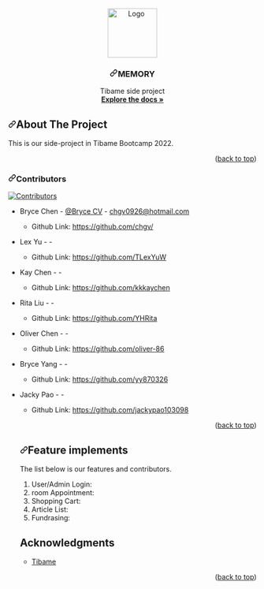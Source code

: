 <article class="markdown-body entry-content container-lg" itemprop="text"><p dir="auto"><a name="user-content-readme-top"></a></p>

<br>
<div align="center" dir="auto">
  <a href="https://github.com/SJ-Wu/Yokult-boot">
    <img src="https://github.com/chgv/Memory/blob/main/src/main/webapp/backend/assets/img/logo6.png" alt="Logo" width="100" height="100" style="max-width: 100%;">
  </a>
<h3 align="center" dir="auto"><a id="user-content-memory" class="anchor" aria-hidden="true" href="#memory"><svg class="octicon octicon-link" viewBox="0 0 16 16" version="1.1" width="16" height="16" aria-hidden="true"><path fill-rule="evenodd" d="M7.775 3.275a.75.75 0 001.06 1.06l1.25-1.25a2 2 0 112.83 2.83l-2.5 2.5a2 2 0 01-2.83 0 .75.75 0 00-1.06 1.06 3.5 3.5 0 004.95 0l2.5-2.5a3.5 3.5 0 00-4.95-4.95l-1.25 1.25zm-4.69 9.64a2 2 0 010-2.83l2.5-2.5a2 2 0 012.83 0 .75.75 0 001.06-1.06 3.5 3.5 0 00-4.95 0l-2.5 2.5a3.5 3.5 0 004.95 4.95l1.25-1.25a.75.75 0 00-1.06-1.06l-1.25 1.25a2 2 0 01-2.83 0z"></path></svg></a>MEMORY</h3>
  <p align="center" dir="auto">
    Tibame side project
    <br>
    <a href="https://github.com/chgv/Memory"><strong>Explore the docs »</strong></a>
    <br>
</div>

<h2 dir="auto"><a id="user-content-about-the-project" class="anchor" aria-hidden="true" href="#about-the-project"><svg class="octicon octicon-link" viewBox="0 0 16 16" version="1.1" width="16" height="16" aria-hidden="true"><path fill-rule="evenodd" d="M7.775 3.275a.75.75 0 001.06 1.06l1.25-1.25a2 2 0 112.83 2.83l-2.5 2.5a2 2 0 01-2.83 0 .75.75 0 00-1.06 1.06 3.5 3.5 0 004.95 0l2.5-2.5a3.5 3.5 0 00-4.95-4.95l-1.25 1.25zm-4.69 9.64a2 2 0 010-2.83l2.5-2.5a2 2 0 012.83 0 .75.75 0 001.06-1.06 3.5 3.5 0 00-4.95 0l-2.5 2.5a3.5 3.5 0 004.95 4.95l1.25-1.25a.75.75 0 00-1.06-1.06l-1.25 1.25a2 2 0 01-2.83 0z"></path></svg></a>About The Project</h2>
<p dir="auto">
This is our side-project in Tibame Bootcamp 2022. </p>

<p align="right" dir="auto">(<a href="#readme-top">back to top</a>)</p>
<h3 dir="auto"><a id="user-content-contributors" class="anchor" aria-hidden="true" href="#contributors"><svg class="octicon octicon-link" viewBox="0 0 16 16" version="1.1" width="16" height="16" aria-hidden="true"><path fill-rule="evenodd" d="M7.775 3.275a.75.75 0 001.06 1.06l1.25-1.25a2 2 0 112.83 2.83l-2.5 2.5a2 2 0 01-2.83 0 .75.75 0 00-1.06 1.06 3.5 3.5 0 004.95 0l2.5-2.5a3.5 3.5 0 00-4.95-4.95l-1.25 1.25zm-4.69 9.64a2 2 0 010-2.83l2.5-2.5a2 2 0 012.83 0 .75.75 0 001.06-1.06 3.5 3.5 0 00-4.95 0l-2.5 2.5a3.5 3.5 0 004.95 4.95l1.25-1.25a.75.75 0 00-1.06-1.06l-1.25 1.25a2 2 0 01-2.83 0z"></path></svg></a>Contributors</h3>
<p dir="auto"><a href="https://github.com/chgv/Memory/pulse/monthly"><img src="https://camo.githubusercontent.com/cd4444455ab86e35ed59b94bbcc57a2e6da1a30fdd3a36a8f076bdd79a60403e/68747470733a2f2f696d672e736869656c64732e696f2f6769746875622f636f6e7472696275746f72732f534a2d57752f596f6b756c742d626f6f742e7376673f7374796c653d666f722d7468652d6261646765" alt="Contributors" data-canonical-src="https://img.shields.io/github/contributors/SJ-Wu/Yokult-boot.svg?style=for-the-badge" style="max-width: 100%;"></a></p>
<ul dir="auto">
<li>
<p dir="auto">Bryce Chen - <a href="https://www.canva.com/design/DAFMLFv1U-8/9MuJY9c89zdVO-ED-WLEcA/view?utm_content=DAFMLFv1U-8&utm_campaign=designshare&utm_medium=link&utm_source=publishsharelink" rel="nofollow">@Bryce CV</a> - <a href="mailto:chgv0926@hotmail.com">chgv0926@hotmail.com</a></p>
<ul dir="auto">
<li>Github Link: <a href="https://github.com/chgv/">https://github.com/chgv/</a></li>
</ul>
</li>
<li>
<p dir="auto">Lex Yu - <a href="" rel="nofollow"></a> - <a href="mailto:"></a></p>
<ul dir="auto">
<li>Github Link: <a href="https://github.com/TLexYuW/">https://github.com/TLexYuW</a></li>
</ul>
</li>
<li>
<p dir="auto">Kay Chen - <a href="" rel="nofollow"></a> - <a href="mailto:"></a></p>
<ul dir="auto">
<li>Github Link: <a href="https://github.com/kkkaychen">https://github.com/kkkaychen</a></li>
</ul>
</li>
<li>
<p dir="auto">Rita Liu - <a href="" rel="nofollow"></a> - <a href="mailto:"></a></p>
<ul dir="auto">
<li>Github Link: <a href="https://github.com/YHRita/">https://github.com/YHRita</a></li>
</ul>
</li>
<li>
<p dir="auto">Oliver Chen - <a href="" rel="nofollow"></a> - <a href="mailto:"></a></p>
<ul dir="auto">
<li>Github Link: <a href="https://github.com/oliver-86/">https://github.com/oliver-86</a></li>
</ul>
</li>
<li>
<p dir="auto">Bryce Yang - <a href="" rel="nofollow"></a> - <a href="mailto:"></a></p>
<ul dir="auto">
<li>Github Link: <a href="https://github.com/yy870326/">https://github.com/yy870326</a></li>
</ul>
</li>
<li>
<p dir="auto">Jacky Pao - <a href="" rel="nofollow"></a> - <a href="mailto:"></a></p>
<ul dir="auto">
<li>Github Link: <a href="https://github.com/jackypao103098/">https://github.com/jackypao103098</a></li>
</ul>
</li>
<p align="right" dir="auto">(<a href="#readme-top">back to top</a>)</p>

<h2 dir="auto"><a id="user-content-feature-implements" class="anchor" aria-hidden="true" href="#feature-implements"><svg class="octicon octicon-link" viewBox="0 0 16 16" version="1.1" width="16" height="16" aria-hidden="true"><path fill-rule="evenodd" d="M7.775 3.275a.75.75 0 001.06 1.06l1.25-1.25a2 2 0 112.83 2.83l-2.5 2.5a2 2 0 01-2.83 0 .75.75 0 00-1.06 1.06 3.5 3.5 0 004.95 0l2.5-2.5a3.5 3.5 0 00-4.95-4.95l-1.25 1.25zm-4.69 9.64a2 2 0 010-2.83l2.5-2.5a2 2 0 012.83 0 .75.75 0 001.06-1.06 3.5 3.5 0 00-4.95 0l-2.5 2.5a3.5 3.5 0 004.95 4.95l1.25-1.25a.75.75 0 00-1.06-1.06l-1.25 1.25a2 2 0 01-2.83 0z"></path></svg></a>Feature implements</h2>
<p dir="auto">The list below is our features and contributors.</p>
<ol dir="auto">
<li>User/Admin Login: </li>
<li>room Appointment: </li>
<li>Shopping Cart: </li>
<li>Article List: </li>
<li>Fundrasing: </li>
</ol>


## Acknowledgments
<ul dir="auto">
<li><a href="https://www.tibame.com/" rel="nofollow">Tibame</a></li>
</ul>
<p align="right" dir="auto">(<a href="#readme-top">back to top</a>)</p>


</article>
